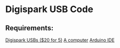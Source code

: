 # Digispark USB Code
## Requirements:
[Digispark USBs ($20 for 5)](https://www.amazon.com/AiTrip-Digispark-Kickstarter-Attiny85-Development/dp/B0836WXQQR)
[A computer](https://i.ebayimg.com/images/g/kpIAAOSwhrRfxT2F/s-l300.jpg)
[Arduino IDE](https://www.arduino.cc/en/software)
